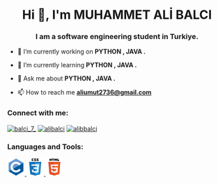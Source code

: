 <h1 align="center">Hi 👋, I'm MUHAMMET ALİ BALCI</h1>
<h3 align="center"> I am a software engineering student in Turkiye. </h3>

- 🔭 I’m currently working on **PYTHON , JAVA .**

- 🌱 I’m currently learning **PYTHON , JAVA .**

- 💬 Ask me about **PYTHON , JAVA .**

- 📫 How to reach me **aliumut2736@gmail.com**

<h3 align="left">Connect with me:</h3>
<p align="left">
<a href="https://x.com/Balci_7_" target="blank"><img align="center" src="https://raw.githubusercontent.com/rahuldkjain/github-profile-readme-generator/master/src/images/icons/Social/twitter.svg" alt="balci̇_7_" height="30" width="40" /></a>
<a href="https://www.linkedin.com/in/ali̇bbalci" target="blank"><img align="center" src="https://raw.githubusercontent.com/rahuldkjain/github-profile-readme-generator/master/src/images/icons/Social/linked-in-alt.svg" alt="ali̇balci̇" height="30" width="40" /></a>
<a href="https://www.instagram.com/alibbalci/" target="blank"><img align="center" src="https://raw.githubusercontent.com/rahuldkjain/github-profile-readme-generator/master/src/images/icons/Social/instagram.svg" alt="ali̇bbalci̇" height="30" width="40" /></a>
</p>

<h3 align="left">Languages and Tools:</h3>
<p align="left"> <a href="https://www.cprogramming.com/" target="_blank" rel="noreferrer"> <img src="https://raw.githubusercontent.com/devicons/devicon/master/icons/c/c-original.svg" alt="c" width="40" height="40"/> </a> <a href="https://www.w3schools.com/css/" target="_blank" rel="noreferrer"> <img src="https://raw.githubusercontent.com/devicons/devicon/master/icons/css3/css3-original-wordmark.svg" alt="css3" width="40" height="40"/> </a> <a href="https://www.w3.org/html/" target="_blank" rel="noreferrer"> <img src="https://raw.githubusercontent.com/devicons/devicon/master/icons/html5/html5-original-wordmark.svg" alt="html5" width="40" height="40"/> </a> </p>
